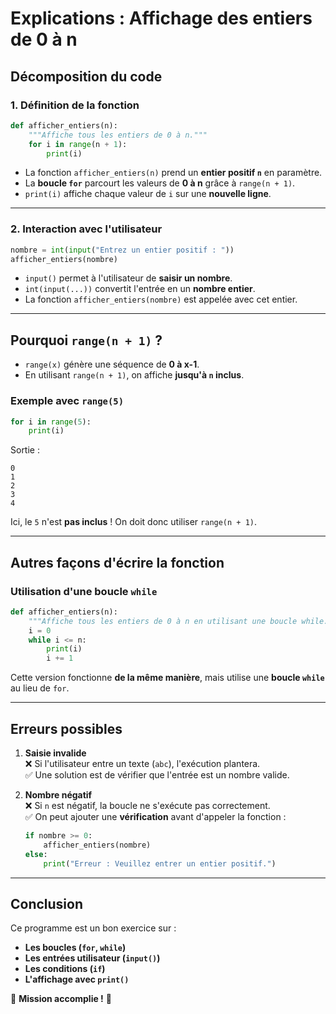 # Explications : Affichage des entiers de 0 à n

## Décomposition du code

### **1. Définition de la fonction**
```python
def afficher_entiers(n):
    """Affiche tous les entiers de 0 à n."""
    for i in range(n + 1):
        print(i)
```
- La fonction `afficher_entiers(n)` prend un **entier positif `n`** en paramètre.
- La **boucle `for`** parcourt les valeurs de **0 à n** grâce à `range(n + 1)`.
- `print(i)` affiche chaque valeur de `i` sur une **nouvelle ligne**.

---

### **2. Interaction avec l'utilisateur**
```python
nombre = int(input("Entrez un entier positif : "))
afficher_entiers(nombre)
```
- `input()` permet à l'utilisateur de **saisir un nombre**.
- `int(input(...))` convertit l'entrée en un **nombre entier**.
- La fonction `afficher_entiers(nombre)` est appelée avec cet entier.

---

## **Pourquoi `range(n + 1)` ?**
- `range(x)` génère une séquence de **0 à x-1**.
- En utilisant `range(n + 1)`, on affiche **jusqu'à `n` inclus**.

### **Exemple avec `range(5)`**
```python
for i in range(5):
    print(i)
```
Sortie :
```
0
1
2
3
4
```
Ici, le `5` n'est **pas inclus** ! On doit donc utiliser `range(n + 1)`.

---

## **Autres façons d'écrire la fonction**
### **Utilisation d'une boucle `while`**
```python
def afficher_entiers(n):
    """Affiche tous les entiers de 0 à n en utilisant une boucle while."""
    i = 0
    while i <= n:
        print(i)
        i += 1
```
Cette version fonctionne **de la même manière**, mais utilise une **boucle `while`** au lieu de `for`.

---

## **Erreurs possibles**
1. **Saisie invalide**  
   ❌ Si l'utilisateur entre un texte (`abc`), l'exécution plantera.  
   ✅ Une solution est de vérifier que l'entrée est un nombre valide.

2. **Nombre négatif**  
   ❌ Si `n` est négatif, la boucle ne s'exécute pas correctement.  
   ✅ On peut ajouter une **vérification** avant d'appeler la fonction :
   ```python
   if nombre >= 0:
       afficher_entiers(nombre)
   else:
       print("Erreur : Veuillez entrer un entier positif.")
   ```

---

## **Conclusion**
Ce programme est un bon exercice sur :
- **Les boucles (`for`, `while`)**
- **Les entrées utilisateur (`input()`)**
- **Les conditions (`if`)**
- **L'affichage avec `print()`**

🚀 **Mission accomplie !** 🎉